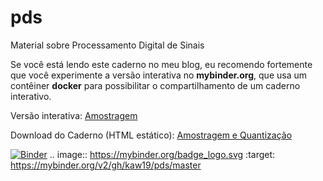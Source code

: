 # pds
Material sobre Processamento Digital de Sinais

Se você está lendo este caderno no meu blog, eu recomendo fortemente que você experimente a versão interativa no **mybinder.org**, que usa um contêiner **docker** para possibilitar o compartilhamento de um caderno interativo.

Versão interativa: <a href="https://mybinder.org/v2/gh/kaw19/master?filepath=%2Fpds%2FAmostragem.ipynb">Amostragem</a>

Download do Caderno (HTML estático): <a href="https://github.com/kaw19/pds/Amostragem_Quantizacao.ipynb">Amostragem e Quantização</a>

[![Binder](https://mybinder.org/badge_logo.svg)](https://mybinder.org/v2/gh/kaw19/pds/master)
.. image:: https://mybinder.org/badge_logo.svg
 :target: https://mybinder.org/v2/gh/kaw19/pds/master
